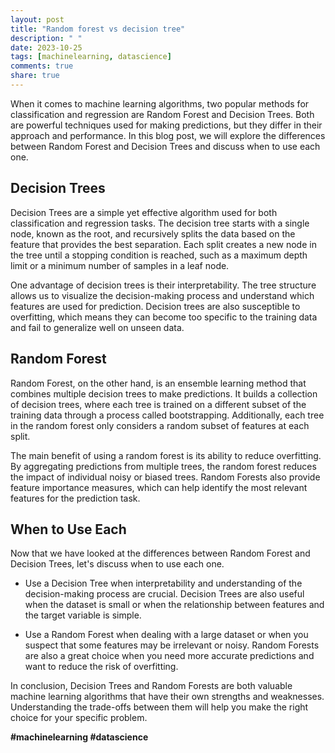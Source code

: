 ```yaml
---
layout: post
title: "Random forest vs decision tree"
description: " "
date: 2023-10-25
tags: [machinelearning, datascience]
comments: true
share: true
---
```


When it comes to machine learning algorithms, two popular methods for classification and regression are Random Forest and Decision Trees. Both are powerful techniques used for making predictions, but they differ in their approach and performance. In this blog post, we will explore the differences between Random Forest and Decision Trees and discuss when to use each one.

## Decision Trees

Decision Trees are a simple yet effective algorithm used for both classification and regression tasks. The decision tree starts with a single node, known as the root, and recursively splits the data based on the feature that provides the best separation. Each split creates a new node in the tree until a stopping condition is reached, such as a maximum depth limit or a minimum number of samples in a leaf node.

One advantage of decision trees is their interpretability. The tree structure allows us to visualize the decision-making process and understand which features are used for prediction. Decision trees are also susceptible to overfitting, which means they can become too specific to the training data and fail to generalize well on unseen data.

## Random Forest

Random Forest, on the other hand, is an ensemble learning method that combines multiple decision trees to make predictions. It builds a collection of decision trees, where each tree is trained on a different subset of the training data through a process called bootstrapping. Additionally, each tree in the random forest only considers a random subset of features at each split.

The main benefit of using a random forest is its ability to reduce overfitting. By aggregating predictions from multiple trees, the random forest reduces the impact of individual noisy or biased trees. Random Forests also provide feature importance measures, which can help identify the most relevant features for the prediction task.

## When to Use Each

Now that we have looked at the differences between Random Forest and Decision Trees, let's discuss when to use each one.

- Use a Decision Tree when interpretability and understanding of the decision-making process are crucial. Decision Trees are also useful when the dataset is small or when the relationship between features and the target variable is simple.

- Use a Random Forest when dealing with a large dataset or when you suspect that some features may be irrelevant or noisy. Random Forests are also a great choice when you need more accurate predictions and want to reduce the risk of overfitting.

In conclusion, Decision Trees and Random Forests are both valuable machine learning algorithms that have their own strengths and weaknesses. Understanding the trade-offs between them will help you make the right choice for your specific problem.

**#machinelearning #datascience**